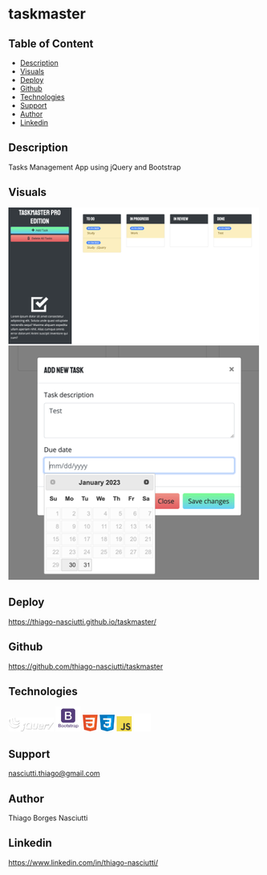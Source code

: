# taskmaster

## Table of Content
 
 * [Description](#description)
 * [Visuals](#visuals)
 * [Deploy](#deploy)
 * [Github](#github)
 * [Technologies](#technologies)
 * [Support](#support)
 * [Author](#author)
 * [Linkedin](#linkedin)

## Description

Tasks Management App using jQuery and Bootstrap

## Visuals

<img width="500" src="./assets/images/screenshots/screenshot1.png">
<img width="500" src="./assets/images/screenshots/screenshot2.png">


## Deploy
https://thiago-nasciutti.github.io/taskmaster/

## Github
https://github.com/thiago-nasciutti/taskmaster

## Technologies
<img src="./assets/images/logos/jqueryb.png" width="90"> <img src="./assets/images/logos/bootstrap.png" width="50">  <img src="./assets/images/logos/html.png" width="30">   <img src="./assets/images/logos/css.png" width="30">   <img src="./assets/images/logos/js.png" width="30"> <img src="./assets/images/logos/github.png" width="35">

## Support
nasciutti.thiago@gmail.com

## Author
Thiago Borges Nasciutti

## Linkedin
https://www.linkedin.com/in/thiago-nasciutti/

